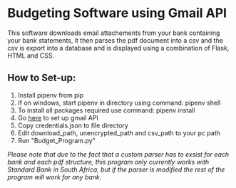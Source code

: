# Budgeting Software using Gmail API


This software downloads email attachements from your bank containing your bank statements, it then parses the pdf document into a csv and the csv is export into a database and is displayed using a combination of Flask, HTML and CSS.

## How to Set-up:

1. Install pipenv from pip 
2. If on windows, start pipenv in directory using command: pipenv shell
3. To install all packages required use command: pipenv install 
4. Go [here](https://developers.google.com/gmail/api/quickstart/python) to set up gmail API
5. Copy credentials.json to file directory
6. Edit download_path, unencrypted_path and csv_path to your pc path
7. Run "Budget_Program.py"

*Please note that due to the fact that a custom parser has to exsist 
for each bank and each pdf structure, this program only currently works with Standard Bank in South Africa,
but if the parser is modified the rest of the program will work for any bank.*
